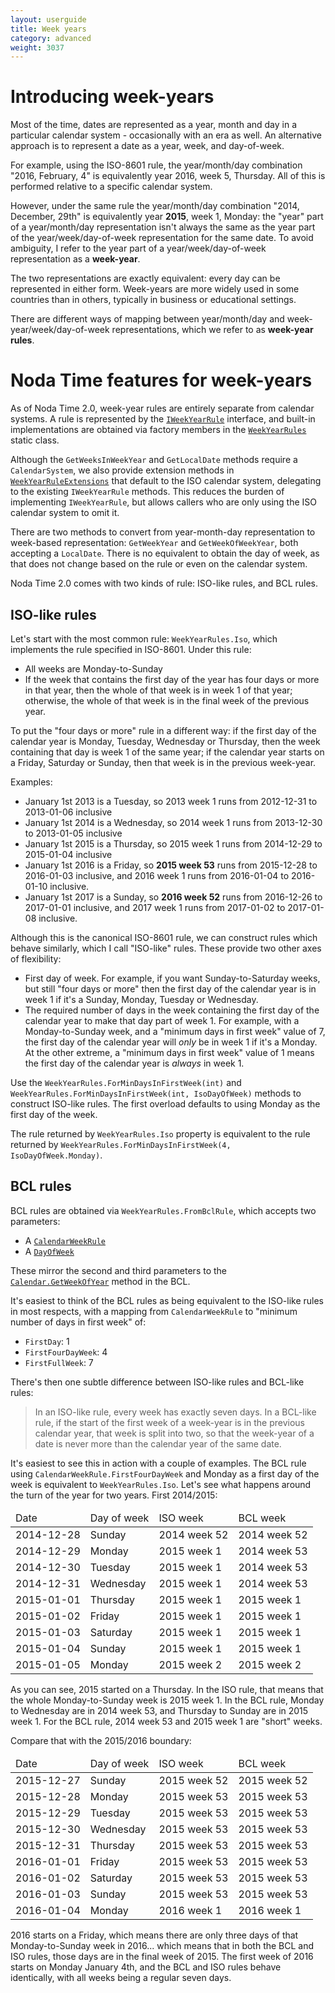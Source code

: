 ```yaml
---
layout: userguide
title: Week years
category: advanced
weight: 3037
---
```


Introducing week-years
===

Most of the time, dates are represented as a year, month and day in
a particular calendar system - occasionally with an era as well. An
alternative approach is to represent a date as a year, week,
and day-of-week.

For example, using the ISO-8601 rule, the year/month/day combination
"2016, February, 4" is equivalently year 2016, week 5,
Thursday. All of this is performed relative to a specific calendar
system.

However, under the same rule the year/month/day combination "2014,
December, 29th" is equivalently year **2015**, week 1, Monday: the
"year" part of a year/month/day representation isn't always the same
as the year part of the year/week/day-of-week representation for the
same date. To avoid ambiguity, I refer to the year part of a
year/week/day-of-week representation as a **week-year**.

The two representations are exactly equivalent: every day
can be represented in either form. Week-years are more widely used
in some countries than in others, typically in business or
educational settings.

There are different ways of mapping between year/month/day
and week-year/week/day-of-week representations, which we refer to as
**week-year rules**.

Noda Time features for week-years
===

As of Noda Time 2.0, week-year rules are entirely separate from calendar
systems. A rule is represented by the
[`IWeekYearRule`](noda-type://NodaTime.Calendars.IWeekYearRule)
interface, and built-in implementations are obtained via factory
members in the
[`WeekYearRules`](noda-type://NodaTime.Calendars.WeekYearRules)
static class.

Although the `GetWeeksInWeekYear` and `GetLocalDate` methods require
a `CalendarSystem`, we also provide extension methods in
[`WeekYearRuleExtensions`](noda-type://NodaTime.Calendars.WeekYearRuleExtensions)
that default to the ISO calendar system, delegating to the existing
`IWeekYearRule` methods. This reduces the burden of implementing
`IWeekYearRule`, but allows callers who are only using the ISO
calendar system to omit it.

There are two methods to convert from year-month-day representation
to week-based representation: `GetWeekYear` and `GetWeekOfWeekYear`,
both accepting a `LocalDate`. There is no equivalent to obtain the
day of week, as that does not change based on the rule or even on
the calendar system.

Noda Time 2.0 comes with two kinds of rule: ISO-like rules, and BCL
rules.

ISO-like rules
---

Let's start with the most common rule: `WeekYearRules.Iso`, which
implements the rule specified in ISO-8601. Under this rule:

- All weeks are Monday-to-Sunday
- If the week that contains the first day of the year has four days
  or more in that year, then the whole of that week is in week 1 of
  that year; otherwise, the whole of that week is in the final week
  of the previous year.
  
To put the "four days or more" rule in a different way: if the first
day of the calendar year is Monday, Tuesday, Wednesday or Thursday,
then the week containing that day is week 1 of the same year; if
the calendar year starts on a Friday, Saturday or Sunday, then that
week is in the previous week-year.

Examples:

- January 1st 2013 is a Tuesday, so 2013 week 1 runs from 2012-12-31
to 2013-01-06 inclusive
- January 1st 2014 is a Wednesday, so 2014 week 1 runs from 2013-12-30
to 2013-01-05 inclusive
- January 1st 2015 is a Thursday, so 2015 week 1 runs from
2014-12-29 to 2015-01-04 inclusive
- January 1st 2016 is a Friday, so **2015 week 53** runs from
2015-12-28 to 2016-01-03 inclusive, and 2016 week 1 runs from
2016-01-04 to 2016-01-10 inclusive.
- January 1st 2017 is a Sunday, so **2016 week 52** runs from
2016-12-26 to 2017-01-01 inclusive, and 2017 week 1 runs from
2017-01-02 to 2017-01-08 inclusive.

Although this is the canonical ISO-8601 rule, we can construct rules
which behave similarly, which I call "ISO-like" rules. These provide
two other axes of flexibility:

- First day of week. For example, if you want Sunday-to-Saturday
weeks, but still "four days or more" then the first day of the
calendar year is in week 1 if it's a Sunday, Monday, Tuesday or
Wednesday.
- The required number of days in the week containing the first day
of the calendar year to make that day part of week 1. For example, 
with a Monday-to-Sunday week, and a "minimum days in first week"
value of 7, the first day of the calendar year will *only* be in
week 1 if it's a Monday. At the other extreme, a "minimum days
in first week" value of 1 means the first day of the calendar year
is *always* in week 1.

Use the `WeekYearRules.ForMinDaysInFirstWeek(int)` and
`WeekYearRules.ForMinDaysInFirstWeek(int, IsoDayOfWeek)` methods to
construct ISO-like rules. The first overload defaults to using Monday
as the first day of the week.

The rule returned by `WeekYearRules.Iso` property is equivalent to
the rule returned by 
`WeekYearRules.ForMinDaysInFirstWeek(4, IsoDayOfWeek.Monday)`.

BCL rules
---

BCL rules are obtained via `WeekYearRules.FromBclRule`, which
accepts two parameters:

- A [`CalendarWeekRule`](https://msdn.microsoft.com/en-us/library/system.globalization.calendarweekrule)
- A [`DayOfWeek`](https://msdn.microsoft.com/en-us/library/system.dayofweek)

These mirror the second and third parameters to the
[`Calendar.GetWeekOfYear`](https://msdn.microsoft.com/en-us/library/system.globalization.calendar.getweekofyear)
method in the BCL.

It's easiest to think of the BCL rules as being equivalent to the
ISO-like rules in most respects, with a mapping from
`CalendarWeekRule` to "minimum number of days in first week" of:

- `FirstDay`: 1
- `FirstFourDayWeek`: 4
- `FirstFullWeek`: 7

There's then one subtle difference between ISO-like rules and
BCL-like rules:

> In an ISO-like rule, every week has exactly seven days. In a
BCL-like rule, if the start of the first week of a week-year is in
the previous calendar year, that week is split into two, so that the
week-year of a date is never more than the calendar year of the same
date.

It's easiest to see this in action with a couple of examples. The
BCL rule using `CalendarWeekRule.FirstFourDayWeek` and Monday as a
first day of the week is equivalent to `WeekYearRules.Iso`. Let's
see what happens around the turn of the year for two years. First
2014/2015:

<table>
  <thead>
    <tr>
      <td>Date</td>
      <td>Day of week</td>
      <td>ISO week</td>
      <td>BCL week</td>
  </thead>
  <tbody>
    <tr>
      <td>2014-12-28</td>
      <td>Sunday</td>
      <td>2014 week 52</td>
      <td>2014 week 52</td>
    </tr>
    <tr>
      <td>2014-12-29</td>
      <td>Monday</td>
      <td>2015 week 1</td>
      <td>2014 week 53</td>
    </tr>
    <tr>
      <td>2014-12-30</td>
      <td>Tuesday</td>
      <td>2015 week 1</td>
      <td>2014 week 53</td>
    </tr>
    <tr>
      <td>2014-12-31</td>
      <td>Wednesday</td>
      <td>2015 week 1</td>
      <td>2014 week 53</td>
    </tr>
    <tr>
      <td>2015-01-01</td>
      <td>Thursday</td>
      <td>2015 week 1</td>
      <td>2015 week 1</td>
    </tr>
    <tr>
      <td>2015-01-02</td>
      <td>Friday</td>
      <td>2015 week 1</td>
      <td>2015 week 1</td>
    </tr>
    <tr>
      <td>2015-01-03</td>
      <td>Saturday</td>
      <td>2015 week 1</td>
      <td>2015 week 1</td>
    </tr>
    <tr>
      <td>2015-01-04</td>
      <td>Sunday</td>
      <td>2015 week 1</td>
      <td>2015 week 1</td>
    </tr>
    <tr>
      <td>2015-01-05</td>
      <td>Monday</td>
      <td>2015 week 2</td>
      <td>2015 week 2</td>
    </tr>
  </tbody>
</table>

As you can see, 2015 started on a Thursday. In the ISO rule, that
means that the whole Monday-to-Sunday week is 2015 week 1. In the
BCL rule, Monday to Wednesday are in 2014 week 53, and Thursday to
Sunday are in 2015 week 1. For the BCL rule, 2014 week 53 and 2015
week 1 are "short" weeks.

Compare that with the 2015/2016 boundary:

<table>
  <thead>
    <tr>
      <td>Date</td>
      <td>Day of week</td>
      <td>ISO week</td>
      <td>BCL week</td>
  </thead>
  <tbody>
    <tr>
      <td>2015-12-27</td>
      <td>Sunday</td>
      <td>2015 week 52</td>
      <td>2015 week 52</td>
    </tr>
    <tr>
      <td>2015-12-28</td>
      <td>Monday</td>
      <td>2015 week 53</td>
      <td>2015 week 53</td>
    </tr>
    <tr>
      <td>2015-12-29</td>
      <td>Tuesday</td>
      <td>2015 week 53</td>
      <td>2015 week 53</td>
    </tr>
    <tr>
      <td>2015-12-30</td>
      <td>Wednesday</td>
      <td>2015 week 53</td>
      <td>2015 week 53</td>
    </tr>
    <tr>
      <td>2015-12-31</td>
      <td>Thursday</td>
      <td>2015 week 53</td>
      <td>2015 week 53</td>
    </tr>
    <tr>
      <td>2016-01-01</td>
      <td>Friday</td>
      <td>2015 week 53</td>
      <td>2015 week 53</td>
    </tr>
    <tr>
      <td>2016-01-02</td>
      <td>Saturday</td>
      <td>2015 week 53</td>
      <td>2015 week 53</td>
    </tr>
    <tr>
      <td>2016-01-03</td>
      <td>Sunday</td>
      <td>2015 week 53</td>
      <td>2015 week 53</td>
    </tr>
    <tr>
      <td>2016-01-04</td>
      <td>Monday</td>
      <td>2016 week 1</td>
      <td>2016 week 1</td>
    </tr>
  </tbody>
</table>

2016 starts on a Friday, which means there are only three days of
that Monday-to-Sunday week in 2016... which means that in both the
BCL and ISO rules, those days are in the final week of 2015. The
first week of 2016 starts on Monday January 4th, and the BCL and ISO
rules behave identically, with all weeks being a regular seven days.